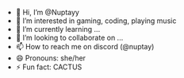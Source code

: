 - 👋 Hi, I’m @Nuptayy
- 👀 I’m interested in gaming, coding, playing music
- 🌱 I’m currently learning ...
- 💞️ I’m looking to collaborate on ...
- 📫 How to reach me on discord (@nuptay)
- 😄 Pronouns: she/her
- ⚡ Fun fact: CACTUS
